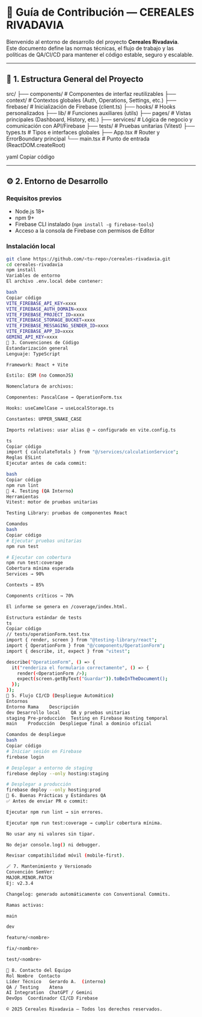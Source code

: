 # 🤝 Guía de Contribución — CEREALES RIVADAVIA

Bienvenido al entorno de desarrollo del proyecto **Cereales Rivadavia**.  
Este documento define las normas técnicas, el flujo de trabajo y las políticas de QA/CI/CD para mantener el código estable, seguro y escalable.

---

## 🧩 1. Estructura General del Proyecto

src/
├── components/ # Componentes de interfaz reutilizables
├── context/ # Contextos globales (Auth, Operations, Settings, etc.)
├── firebase/ # Inicialización de Firebase (client.ts)
├── hooks/ # Hooks personalizados
├── lib/ # Funciones auxiliares (utils)
├── pages/ # Vistas principales (Dashboard, History, etc.)
├── services/ # Lógica de negocio y comunicación con API/Firebase
├── tests/ # Pruebas unitarias (Vitest)
├── types.ts # Tipos e interfaces globales
├── App.tsx # Router y ErrorBoundary principal
└── main.tsx # Punto de entrada (ReactDOM.createRoot)

yaml
Copiar código

---

## ⚙️ 2. Entorno de Desarrollo

### Requisitos previos
- Node.js 18+
- npm 9+
- Firebase CLI instalado (`npm install -g firebase-tools`)
- Acceso a la consola de Firebase con permisos de Editor

### Instalación local
```bash
git clone https://github.com/<tu-repo>/cereales-rivadavia.git
cd cereales-rivadavia
npm install
Variables de entorno
El archivo .env.local debe contener:

bash
Copiar código
VITE_FIREBASE_API_KEY=xxxx
VITE_FIREBASE_AUTH_DOMAIN=xxxx
VITE_FIREBASE_PROJECT_ID=xxxx
VITE_FIREBASE_STORAGE_BUCKET=xxxx
VITE_FIREBASE_MESSAGING_SENDER_ID=xxxx
VITE_FIREBASE_APP_ID=xxxx
GEMINI_API_KEY=xxxx
🧱 3. Convenciones de Código
Estandarización general
Lenguaje: TypeScript

Framework: React + Vite

Estilo: ESM (no CommonJS)

Nomenclatura de archivos:

Componentes: PascalCase → OperationForm.tsx

Hooks: useCamelCase → useLocalStorage.ts

Constantes: UPPER_SNAKE_CASE

Imports relativos: usar alias @ → configurado en vite.config.ts

ts
Copiar código
import { calculateTotals } from "@/services/calculationService";
Reglas ESLint
Ejecutar antes de cada commit:

bash
Copiar código
npm run lint
🧪 4. Testing (QA Interno)
Herramientas
Vitest: motor de pruebas unitarias

Testing Library: pruebas de componentes React

Comandos
bash
Copiar código
# Ejecutar pruebas unitarias
npm run test

# Ejecutar con cobertura
npm run test:coverage
Cobertura mínima esperada
Services → 90%

Contexts → 85%

Components críticos → 70%

El informe se genera en /coverage/index.html.

Estructura estándar de tests
ts
Copiar código
// tests/operationForm.test.tsx
import { render, screen } from "@testing-library/react";
import { OperationForm } from "@/components/OperationForm";
import { describe, it, expect } from "vitest";

describe("OperationForm", () => {
  it("renderiza el formulario correctamente", () => {
    render(<OperationForm />);
    expect(screen.getByText("Guardar")).toBeInTheDocument();
  });
});
🚀 5. Flujo CI/CD (Despliegue Automático)
Entornos
Entorno	Rama	Descripción
dev	Desarrollo local	QA y pruebas unitarias
staging	Pre-producción	Testing en Firebase Hosting temporal
main	Producción	Despliegue final a dominio oficial

Comandos de despliegue
bash
Copiar código
# Iniciar sesión en Firebase
firebase login

# Desplegar a entorno de staging
firebase deploy --only hosting:staging

# Desplegar a producción
firebase deploy --only hosting:prod
🧠 6. Buenas Prácticas y Estándares QA
✅ Antes de enviar PR o commit:

Ejecutar npm run lint → sin errores.

Ejecutar npm run test:coverage → cumplir cobertura mínima.

No usar any ni valores sin tipar.

No dejar console.log() ni debugger.

Revisar compatibilidad móvil (mobile-first).

🪄 7. Mantenimiento y Versionado
Convención SemVer:
MAJOR.MINOR.PATCH
Ej: v2.3.4

Changelog: generado automáticamente con Conventional Commits.

Ramas activas:

main

dev

feature/<nombre>

fix/<nombre>

test/<nombre>

🧩 8. Contacto del Equipo
Rol	Nombre	Contacto
Líder Técnico	Gerardo A.	(interno)
QA / Testing	Atena	
AI Integration	ChatGPT / Gemini	
DevOps	Coordinador CI/CD Firebase	

© 2025 Cereales Rivadavia — Todos los derechos reservados.